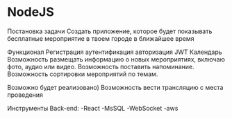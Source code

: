 # NodeJS

Постановка задачи
Создать приложение, которое будет показывать бесплатные мероприятие в твоем городе в ближайшее время

Функционал
Регистрация
аутентификация
авторизация JWT
Календарь
Возможность размещать информацию о новых мероприятиях, включаю фото, аудио или видео.
Возможность поставить напоминание.
Возможность сортировки мероприятий по темам.


Возможно будет реализовано)
Возможность вести трансляцию с места проведения

Инструменты
Back-end:
-React
-MsSQL
-WebSocket
-aws
